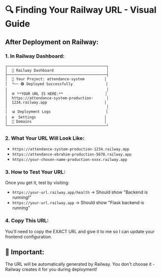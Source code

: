 # 🔍 Finding Your Railway URL - Visual Guide

## After Deployment on Railway:

### 1. **In Railway Dashboard:**

```
┌─────────────────────────────────────────────┐
│  🚄 Railway Dashboard                        │
├─────────────────────────────────────────────┤
│  📁 Your Project: attendance-system         │
│  └── 🟢 Deployed Successfully               │
│                                             │
│  🌐 **YOUR URL IS HERE:**                   │
│  https://attendance-system-production-      │
│  1234.railway.app                          │
│                                             │
│  📊 Deployment Logs                         │
│  ⚙️  Settings                               │
│  🔗 Domains                                 │
└─────────────────────────────────────────────┘
```

### 2. **What Your URL Will Look Like:**

- `https://attendance-system-production-1234.railway.app`
- `https://attendance-ebrahim-production-5678.railway.app`
- `https://your-chosen-name-production-xxxx.railway.app`

### 3. **How to Test Your URL:**

Once you get it, test by visiting:

- `https://your-url.railway.app/health` → Should show "Backend is running!"
- `https://your-url.railway.app` → Should show "Flask backend is running"

### 4. **Copy This URL:**

You'll need to copy the EXACT URL and give it to me so I can update your frontend configuration.

## 🚨 **Important:**

The URL will be automatically generated by Railway. You don't choose it - Railway creates it for you during deployment!
